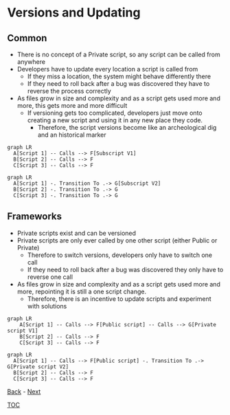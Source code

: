# Versions and Updating

## Common

- There is no concept of a Private script, so any script can be called from anywhere
- Developers have to update every location a script is called from
  - If they miss a location, the system might behave differently there
  - If they need to roll back after a bug was discovered they have to reverse the process correctly 
- As files grow in size and complexity and as a script gets used more and more, this gets more and more difficult
  - If versioning gets too complicated, developers just move onto creating a new script and using it in any new place they code. 
    - Therefore, the script versions become like an archeological dig and an historical marker

```mermaid
graph LR
  A[Script 1] -- Calls --> F[Subscript V1] 
  B[Script 2] -- Calls --> F
  C[Script 3] -- Calls --> F
```

```mermaid
graph LR
  A[Script 1] -. Transition To .-> G[Subscript V2] 
  B[Script 2] -. Transition To .-> G 
  C[Script 3] -. Transition To .-> G 
```
## Frameworks

- Private scripts exist and can be versioned
- Private scripts are only ever called by one other script (either Public or Private)
  - Therefore to switch versions, developers only have to switch one call
  - If they need to roll back after a bug was discovered they only have to reverse one call
- As files grow in size and complexity and as a script gets used more and more, repointing it is still a one script change.
  - Therefore, there is an incentive to update scripts and experiment with solutions

```mermaid
graph LR
    A[Script 1] -- Calls --> F[Public script] -- Calls --> G[Private script V1]
    B[Script 2] -- Calls --> F
    C[Script 3] -- Calls --> F
```

```mermaid
graph LR
  A[Script 1] -- Calls --> F[Public script] -. Transition To .-> G[Private script V2]
  B[Script 2] -- Calls --> F
  C[Script 3] -- Calls --> F
```

[Back](Introduction.md) - [Next](Script_Functions_And_Types.md)

[TOC](TOC.md)
